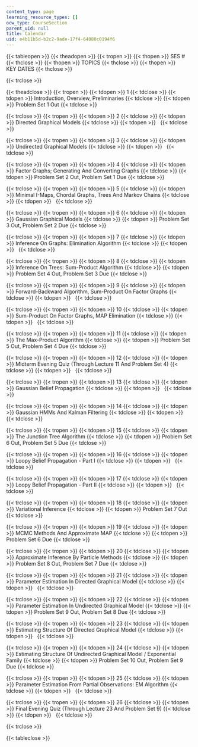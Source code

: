 ```yaml
---
content_type: page
learning_resource_types: []
ocw_type: CourseSection
parent_uid: null
title: Calendar
uid: e4b11b5d-b2c2-9ade-17f4-64080c0194f6
---
```


{{< tableopen >}}
{{< theadopen >}}
{{< tropen >}}
{{< thopen >}}
SES #
{{< thclose >}}
{{< thopen >}}
TOPICS
{{< thclose >}}
{{< thopen >}}
KEY DATES
{{< thclose >}}

{{< trclose >}}

{{< theadclose >}}
{{< tropen >}}
{{< tdopen >}}
1
{{< tdclose >}}
{{< tdopen >}}
Introduction, Overview, Preliminaries
{{< tdclose >}}
{{< tdopen >}}
Problem Set 1 Out
{{< tdclose >}}

{{< trclose >}}
{{< tropen >}}
{{< tdopen >}}
2
{{< tdclose >}}
{{< tdopen >}}
Directed Graphical Models
{{< tdclose >}}
{{< tdopen >}}
 
{{< tdclose >}}

{{< trclose >}}
{{< tropen >}}
{{< tdopen >}}
3
{{< tdclose >}}
{{< tdopen >}}
Undirected Graphical Models
{{< tdclose >}}
{{< tdopen >}}
 
{{< tdclose >}}

{{< trclose >}}
{{< tropen >}}
{{< tdopen >}}
4
{{< tdclose >}}
{{< tdopen >}}
Factor Graphs; Generating And Converting Graphs
{{< tdclose >}}
{{< tdopen >}}
Problem Set 2 Out, Problem Set 1 Due
{{< tdclose >}}

{{< trclose >}}
{{< tropen >}}
{{< tdopen >}}
5
{{< tdclose >}}
{{< tdopen >}}
Minimal I-Maps, Chordal Graphs, Trees And Markov Chains
{{< tdclose >}}
{{< tdopen >}}
 
{{< tdclose >}}

{{< trclose >}}
{{< tropen >}}
{{< tdopen >}}
6
{{< tdclose >}}
{{< tdopen >}}
Gaussian Graphical Models
{{< tdclose >}}
{{< tdopen >}}
Problem Set 3 Out, Problem Set 2 Due
{{< tdclose >}}

{{< trclose >}}
{{< tropen >}}
{{< tdopen >}}
7
{{< tdclose >}}
{{< tdopen >}}
Inference On Graphs: Elimination Algorithm
{{< tdclose >}}
{{< tdopen >}}
 
{{< tdclose >}}

{{< trclose >}}
{{< tropen >}}
{{< tdopen >}}
8
{{< tdclose >}}
{{< tdopen >}}
Inference On Trees: Sum-Product Algorithm
{{< tdclose >}}
{{< tdopen >}}
Problem Set 4 Out, Problem Set 3 Due
{{< tdclose >}}

{{< trclose >}}
{{< tropen >}}
{{< tdopen >}}
9
{{< tdclose >}}
{{< tdopen >}}
Forward-Backward Algorithm, Sum-Product On Factor Graphs
{{< tdclose >}}
{{< tdopen >}}
 
{{< tdclose >}}

{{< trclose >}}
{{< tropen >}}
{{< tdopen >}}
10
{{< tdclose >}}
{{< tdopen >}}
Sum-Product On Factor Graphs, MAP Elimination
{{< tdclose >}}
{{< tdopen >}}
 
{{< tdclose >}}

{{< trclose >}}
{{< tropen >}}
{{< tdopen >}}
11
{{< tdclose >}}
{{< tdopen >}}
The Max-Product Algorithm
{{< tdclose >}}
{{< tdopen >}}
Problem Set 5 Out, Problem Set 4 Due
{{< tdclose >}}

{{< trclose >}}
{{< tropen >}}
{{< tdopen >}}
12
{{< tdclose >}}
{{< tdopen >}}
Midterm Evening Quiz (Through Lecture 11 And Problem Set 4)
{{< tdclose >}}
{{< tdopen >}}
 
{{< tdclose >}}

{{< trclose >}}
{{< tropen >}}
{{< tdopen >}}
13
{{< tdclose >}}
{{< tdopen >}}
Gaussian Belief Propagation
{{< tdclose >}}
{{< tdopen >}}
 
{{< tdclose >}}

{{< trclose >}}
{{< tropen >}}
{{< tdopen >}}
14
{{< tdclose >}}
{{< tdopen >}}
Gaussian HMMs And Kalman Filtering
{{< tdclose >}}
{{< tdopen >}}
 
{{< tdclose >}}

{{< trclose >}}
{{< tropen >}}
{{< tdopen >}}
15
{{< tdclose >}}
{{< tdopen >}}
The Junction Tree Algorithm
{{< tdclose >}}
{{< tdopen >}}
Problem Set 6 Out, Problem Set 5 Due
{{< tdclose >}}

{{< trclose >}}
{{< tropen >}}
{{< tdopen >}}
16
{{< tdclose >}}
{{< tdopen >}}
Loopy Belief Propagation - Part I
{{< tdclose >}}
{{< tdopen >}}
 
{{< tdclose >}}

{{< trclose >}}
{{< tropen >}}
{{< tdopen >}}
17
{{< tdclose >}}
{{< tdopen >}}
Loopy Belief Propagation - Part II
{{< tdclose >}}
{{< tdopen >}}
 
{{< tdclose >}}

{{< trclose >}}
{{< tropen >}}
{{< tdopen >}}
18
{{< tdclose >}}
{{< tdopen >}}
Variational Inference
{{< tdclose >}}
{{< tdopen >}}
Problem Set 7 Out
{{< tdclose >}}

{{< trclose >}}
{{< tropen >}}
{{< tdopen >}}
19
{{< tdclose >}}
{{< tdopen >}}
MCMC Methods And Approximate MAP
{{< tdclose >}}
{{< tdopen >}}
Problem Set 6 Due
{{< tdclose >}}

{{< trclose >}}
{{< tropen >}}
{{< tdopen >}}
20
{{< tdclose >}}
{{< tdopen >}}
Approximate Inference By Particle Methods
{{< tdclose >}}
{{< tdopen >}}
Problem Set 8 Out, Problem Set 7 Due
{{< tdclose >}}

{{< trclose >}}
{{< tropen >}}
{{< tdopen >}}
21
{{< tdclose >}}
{{< tdopen >}}
Parameter Estimation In Directed Graphical Model
{{< tdclose >}}
{{< tdopen >}}
 
{{< tdclose >}}

{{< trclose >}}
{{< tropen >}}
{{< tdopen >}}
22
{{< tdclose >}}
{{< tdopen >}}
Parameter Estimation In Undirected Graphical Model
{{< tdclose >}}
{{< tdopen >}}
Problem Set 9 Out, Problem Set 8 Due
{{< tdclose >}}

{{< trclose >}}
{{< tropen >}}
{{< tdopen >}}
23
{{< tdclose >}}
{{< tdopen >}}
Estimating Structure Of Directed Graphical Model
{{< tdclose >}}
{{< tdopen >}}
 
{{< tdclose >}}

{{< trclose >}}
{{< tropen >}}
{{< tdopen >}}
24
{{< tdclose >}}
{{< tdopen >}}
Estimating Structure Of Undirected Graphical Model / Exponential Family
{{< tdclose >}}
{{< tdopen >}}
Problem Set 10 Out, Problem Set 9 Due
{{< tdclose >}}

{{< trclose >}}
{{< tropen >}}
{{< tdopen >}}
25
{{< tdclose >}}
{{< tdopen >}}
Parameter Estimation From Partial Observations: EM Algorithm
{{< tdclose >}}
{{< tdopen >}}
 
{{< tdclose >}}

{{< trclose >}}
{{< tropen >}}
{{< tdopen >}}
26
{{< tdclose >}}
{{< tdopen >}}
Final Evening Quiz (Through Lecture 23 And Problem Set 9)
{{< tdclose >}}
{{< tdopen >}}
 
{{< tdclose >}}

{{< trclose >}}

{{< tableclose >}}